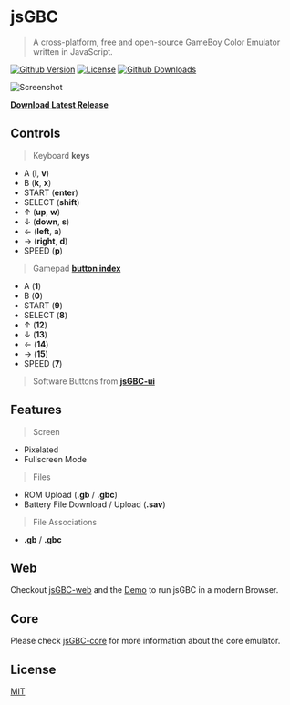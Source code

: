 # jsGBC

> A cross-platform, free and open-source GameBoy Color Emulator written in JavaScript.

[![Github Version][gh-image]][gh-url]
[![License][license-image]][license-url]
[![Github Downloads][downloads-image]][downloads-url]

![Screenshot](docs/screenshot.png)

**[Download Latest Release][downloads-url]**

## Controls

> Keyboard **keys**
  - A (**l**, **v**)
  - B (**k**, **x**)
  - START (**enter**)
  - SELECT (**shift**)
  - ↑ (**up**, **w**)
  - ↓ (**down**, **s**)
  - ← (**left**, **a**)
  - → (**right**, **d**)
  - SPEED (**p**)


> Gamepad [**button index**](https://www.w3.org/TR/gamepad/#remapping)
  - A (**1**)
  - B (**0**)
  - START (**9**)
  - SELECT (**8**)
  - ↑ (**12**)
  - ↓ (**13**)
  - ← (**14**)
  - → (**15**)
  - SPEED (**7**)


> Software Buttons from **[jsGBC-ui](https://github.com/ardean/jsGBC-ui/)**

## Features

> Screen

- Pixelated
- Fullscreen Mode

> Files

- ROM Upload (**.gb** / **.gbc**)
- Battery File Download / Upload (**.sav**)
<!--- States Download / Upload (**.s0**) TODO: -->

> File Associations

- **.gb** / **.gbc**

## Web

Checkout [jsGBC-web](https://github.com/ardean/jsGBC-web/) and the [Demo](https://ardean.github.io/jsGBC-web/) to run jsGBC in a modern Browser.

## Core

Please check [jsGBC-core](https://github.com/ardean/jsGBC-core) for more information about the core emulator.

## License

[MIT](LICENSE.md)

[gh-image]: https://img.shields.io/github/release/ardean/jsGBC.svg
[gh-url]: https://github.com/ardean/jsGBC
[downloads-image]: https://img.shields.io/github/downloads/ardean/jsGBC/total.svg
[downloads-url]: https://github.com/ardean/jsGBC/releases
[license-image]: https://img.shields.io/github/license/ardean/jsGBC.svg
[license-url]: LICENSE.md